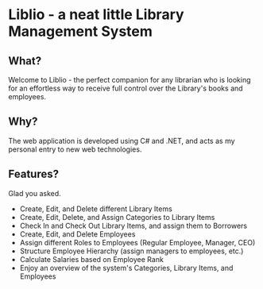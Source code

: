 # Liblio - a neat little Library Management System

## What?
Welcome to Liblio - the perfect companion for any librarian who is looking for an effortless way to receive full control over the Library's books and employees.

## Why?
The web application is developed using C# and .NET, and acts as my personal entry to new web technologies.

## Features?
Glad you asked.
- Create, Edit, and Delete different Library Items
- Create, Edit, Delete, and Assign Categories to Library Items
- Check In and Check Out Library Items, and assign them to Borrowers
- Create, Edit, and Delete Employees
- Assign different Roles to Employees (Regular Employee, Manager, CEO)
- Structure Employee Hierarchy (assign managers to employees, etc.)
- Calculate Salaries based on Employee Rank
- Enjoy an overview of the system's Categories, Library Items, and Employees
